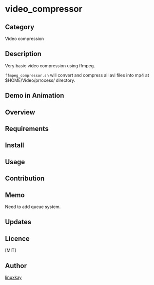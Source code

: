 # video_compressor


## Category

Video compression

## Description

Very basic video compression using ffmpeg. 

`ffmpeg_compressor.sh` will convert and compress all avi files into mp4 at $HOME/Video/prrocess/ directory.

## Demo in Animation

## Overview

## Requirements

## Install

## Usage

## Contribution

## Memo

Need to add queue system.

## Updates

## Licence
[MIT]

## Author

[linuxkay](https://github.com/linuxkay)
